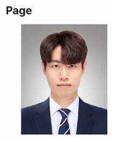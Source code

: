 # Page



<div align="left"><figure><img src="../../.gitbook/assets/Untitled.jpg" alt="" width="225"><figcaption></figcaption></figure></div>
